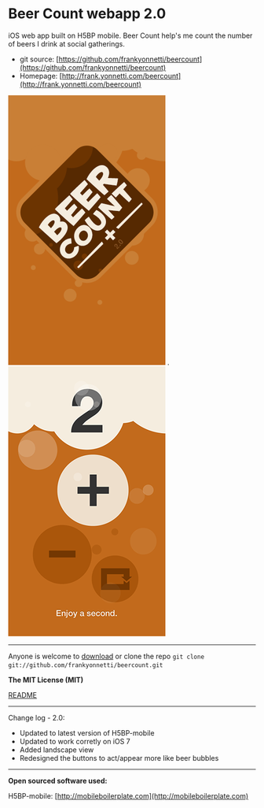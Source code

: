 # Beer Count webapp 2.0

iOS web app built on H5BP mobile. Beer Count help's me count the number of beers I drink at social gatherings.

* git source: [https://github.com/frankyonnetti/beercount](https://github.com/frankyonnetti/beercount)
* Homepage: [http://frank.yonnetti.com/beercount](http://frank.yonnetti.com/beercount)

![image](resources/screen-shot1.png) . ![image](resources/screen-shot2.png)

---

Anyone is welcome to [download](https://github.com/frankyonnetti/beercount/archive/master.zip) or clone the repo `git clone git://github.com/frankyonnetti/beercount.git`


**The MIT License (MIT)**

[README](LICENSE.md)


---

Change log - 2.0:

* Updated to latest version of H5BP-mobile
* Updated to work corretly on iOS 7
* Added landscape view
* Redesigned the buttons to act/appear more like beer bubbles

---

**Open sourced software used:**

H5BP-mobile: [http://mobileboilerplate.com](http://mobileboilerplate.com)

